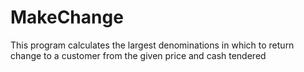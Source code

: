 # MakeChange

This program calculates the largest denominations in which to return change to a customer from the given price and cash tendered
